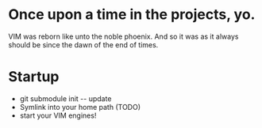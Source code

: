 # Once upon a time in the projects, yo.

VIM was reborn like unto the noble phoenix.  And so it was as it always should be since the dawn of the end of times.

# Startup

* git submodule init -- update
* Symlink into your home path (TODO)
* start your VIM engines!
